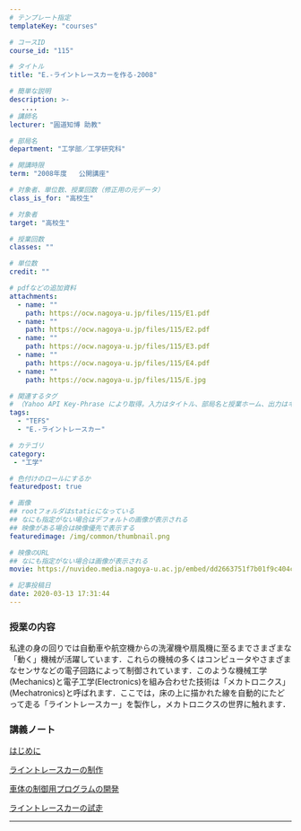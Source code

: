 ```yaml
---
# テンプレート指定
templateKey: "courses"

# コースID
course_id: "115"

# タイトル
title: "E.-ライントレースカーを作る-2008"

# 簡単な説明
description: >-
   ....
# 講師名
lecturer: "圓道知博 助教"

# 部局名
department: "工学部／工学研究科"

# 開講時限
term: "2008年度	公開講座"

# 対象者、単位数、授業回数（修正用の元データ）
class_is_for: "高校生"

# 対象者
target: "高校生"

# 授業回数
classes: ""

# 単位数
credit: ""

# pdfなどの追加資料
attachments:
  - name: "" 
    path: https://ocw.nagoya-u.jp/files/115/E1.pdf
  - name: "" 
    path: https://ocw.nagoya-u.jp/files/115/E2.pdf
  - name: "" 
    path: https://ocw.nagoya-u.jp/files/115/E3.pdf
  - name: "" 
    path: https://ocw.nagoya-u.jp/files/115/E4.pdf
  - name: "" 
    path: https://ocw.nagoya-u.jp/files/115/E.jpg

# 関連するタグ
# （Yahoo API Key-Phrase により取得。入力はタイトル、部局名と授業ホーム、出力はキーフレーズ（tags））
tags:
  - "TEFS"
  - "E.-ライントレースカー"

# カテゴリ
category:
 - "工学"

# 色付けのロールにするか
featuredpost: true

# 画像
## rootフォルダはstaticになっている
## なにも指定がない場合はデフォルトの画像が表示される
## 映像がある場合は映像優先で表示する
featuredimage: /img/common/thumbnail.png

# 映像のURL
## なにも指定がない場合は画像が表示される
movie: https://nuvideo.media.nagoya-u.ac.jp/embed/dd2663751f7b01f9c404c9fd4f5ebdeac3f0f60e

# 記事投稿日
date: 2020-03-13 17:31:44
---
```


### 授業の内容

私達の身の回りでは自動車や航空機からの洗濯機や扇風機に至るまでさまざまな「動く」機械が活躍しています．これらの機械の多くはコンピュータやさまざまなセンサなどの電子回路によって制御されています．このような機械工学(Mechanics)と電子工学(Electronics)を組み合わせた技術は「メカトロニクス」(Mechatronics)と呼ばれます．ここでは，床の上に描かれた線を自動的にたどって走る「ライントレースカー」を製作し，メカトロニクスの世界に触れます．














### 講義ノート



[はじめに](https://ocw.nagoya-u.jp/files/115/E1.pdf) 



[ライントレースカーの制作](https://ocw.nagoya-u.jp/files/115/E2.pdf) 



[車体の制御用プログラムの開発](https://ocw.nagoya-u.jp/files/115/E3.pdf) 



[ライントレースカーの試走](https://ocw.nagoya-u.jp/files/115/E4.pdf) 











-----
